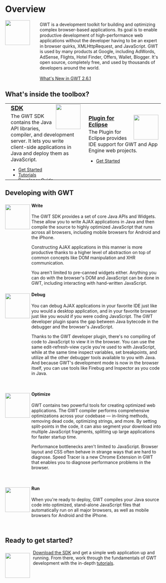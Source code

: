<style>

div.diagram img {
  margin: 20px;
}

.contents {
  border: none;
}

.contents td {
  border: none;
}

.contents .header {
  font-weight: bold;
}

.flow-img {
  float: left;
  margin: 5px 0px 10px 0px;
  width: 80px;
  height: 80px;
}

.flow {
  margin-left: 85px;
}

.gwt-tools {
  margin-left: 90px;
}

.gwt-tools-head {
  font-weight: bold;
  font-size: 110%;
  margin-bottom: 0.2em;
}
</style>

Overview
===

<img src="images/gwt-sm.png" style="float: left;" height="80" width="80" />

<div style="margin-left: 112px; ">
  <div style="padding-top: 5px; line-height: 125%;">
    GWT is a development toolkit for building and optimizing
    complex browser-based applications. Its goal is to enable productive development of high-performance web
    applications without the developer having to be an expert in browser quirks,
    XMLHttpRequest, and JavaScript. GWT is used by many products at Google,
    including AdWords, AdSense, Flights, Hotel Finder, Offers, Wallet, Blogger. It's open source,
    completely free, and used by thousands of developers around the world.
  </div>
  <br/>
  <div>
    <a href="doc/latest/ReleaseNotes.html">What's New in GWT 2.6.1</a>
  </div>
</div>

## What's inside the toolbox?

<table width="100%" class="columns">
  <tr>
    <td width="50%">
      <a href="learnmore-sdk.html">
        <img src="images/sdk-sm.png" style="float: right; width: 80px; height: 80px; border: 0px none;"/>
      </a>
      <div class="gwt-tools" style="margin-left: 10px;">
        <div class="gwt-tools-head"><a class="gwt-tools-head" href="learnmore-sdk.html">SDK</a></div>
        The GWT SDK contains the Java API libraries, compiler, and development
        server. It lets you write client-side applications in Java and deploy
        them as JavaScript.
        <ul style="font-size: 90%; margin-bottom: -1em;">
          <li><a href="gettingstarted.html">Get Started</a></li>
          <li><a href="doc/latest/tutorial/index.html">Tutorials</a></li>
          <li><a href="doc/latest/DevGuide.html">Developer Guide</a></li>
        </ul>
      </div>
    </td>
    <td width="50%">
      <a href="https://developers.google.com/eclipse/index">
      <img src="https://developers.google.com/eclipse/images/google-plugin.png" style="float: right; width:
      80px; height: 80px; border: 0px none;">
      </a>
      <div class="gwt-tools" style="margin-left: 10px;">
        <div class="gwt-tools-head"><a href="https://developers.google.com/eclipse/index">Plugin for Eclipse</a></div>
        The Plugin for Eclipse provides IDE support for GWT and
        App Engine web projects. 
        <ul style="font-size: 90%;">
          <li><a href="usingeclipse.html">Get Started</a></li>
        </ul>
      </div>
    </td>
  </tr>
</table>

<a name="how"></a>

## Developing with GWT

<div>
  <img src="images/flow1-sm.png" class="flow-img"/>
  <div class="flow">
    <h4>Write</h4>
    <p>
    The GWT SDK provides a set of core Java APIs and Widgets. These allow you to
    write AJAX applications in Java and then compile the source to highly optimized JavaScript that runs across
    all browsers, including mobile browsers for Android and the iPhone.
    </p>
    <p>
    Constructing AJAX applications in this manner is more productive thanks
    to a higher level of abstraction on top of common concepts like DOM
    manipulation and XHR communication.
    </p>
    <p>
    You aren't limited to pre-canned widgets either. Anything you can do with the
    browser's DOM and JavaScript can be done in GWT, including interacting with
    hand-written JavaScript.
    </p>
  </div>
</div>

<div>
  <img src="images/flow3-sm.png" class="flow-img"/>
  <div class="flow">
    <h4>Debug</h4>
    <p>
    You can debug AJAX applications in your favorite IDE just like
    you would a desktop application, and in your favorite browser just like you
    would if you were coding JavaScript. The GWT developer plugin spans
    the gap between Java bytecode in the  debugger and the browser's JavaScript.
    </p>
    <p>
    Thanks to the GWT developer plugin, there's no compiling of code to
    JavaScript to view it in the browser. You can
    use the same edit-refresh-view cycle you're used to with JavaScript,
    while at the same time inspect variables, set breakpoints,
    and utilize all the other debugger tools available to you with Java. And because GWT's
    development mode is now in the browser itself, you can use tools like Firebug and Inspector
    as you code in Java.
    </p>
  </div>
</div>
<br/>

<div>
  <img src="images/flow2-sm.png" class="flow-img"/>
  <div class="flow">
    <h4>Optimize</h4>
    <p>
      GWT contains two powerful tools for creating optimized
      web applications. The GWT compiler performs comprehensive optimizations
      across your codebase &mdash; in-lining methods, removing dead code, optimizing
      strings, and more. By setting split-points in the code, it can also segment your download
      into multiple JavaScript fragments, splitting up large applications for faster startup time.
   </p>
   <p>
     Performance bottlenecks aren't limited to JavaScript. Browser layout
     and CSS often behave in strange ways that are hard to diagnose.
     Speed Tracer is a new Chrome Extension in GWT that
     enables you to diagnose performance problems in the browser.
   </p>
  </div>
</div>
<br/>

<div>
  <img src="images/flow4-sm.png" class="flow-img"/>
  <div class="flow">
    <h4>Run</h4>
    <p>
    When you're ready to deploy, GWT compiles your Java source code
    into optimized, stand-alone JavaScript files that automatically
    run on all major browsers, as well as mobile browsers for Android and the iPhone. 
    </p>
  </div>
</div>
<br/>

## Ready to get started?

<a href="gettingstarted.html">
  <img src="images/arrow-md.png" style="float: left; margin:10px 10px 0px 0px; border-style:none; width: 80px; height: 80px" />
</a>

[Download the SDK](gettingstarted.html) and get a simple web application up and running. From there, work through the fundamentals of GWT development with the in-depth [tutorials](doc/latest/tutorial/index.html).
